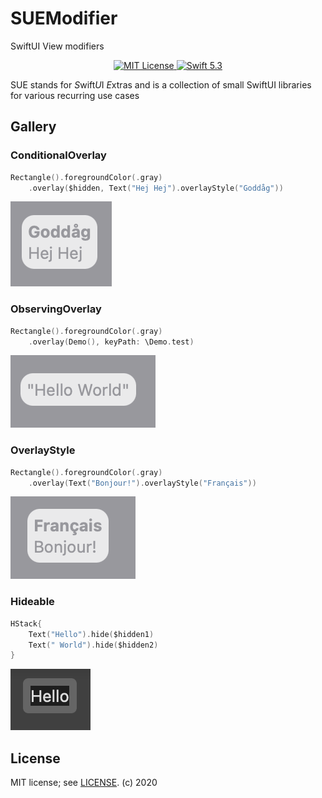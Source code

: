 # SUEModifier

SwiftUI View modifiers

<p align="center">
<a href="LICENSE.md">
    <img src="https://img.shields.io/badge/license-MIT-brightgreen.svg" alt="MIT License">
</a>
<a href="https://swift.org">
    <img src="https://img.shields.io/badge/swift-5.3-brightgreen.svg" alt="Swift 5.3">
</a>

SUE stands for *S*wift*U*I *E*xtras and is a collection of small SwiftUI libraries for various recurring use cases

## Gallery

### ConditionalOverlay
```swift
Rectangle().foregroundColor(.gray)
    .overlay($hidden, Text("Hej Hej").overlayStyle("Goddåg"))
```
![ConditionalOverlay](Doc/ConditionalOverlay.png)

### ObservingOverlay
```swift
Rectangle().foregroundColor(.gray)
    .overlay(Demo(), keyPath: \Demo.test)
```
![ObservingOverlay](Doc/ObservingOverlay.png)

### OverlayStyle
```swift
Rectangle().foregroundColor(.gray)
    .overlay(Text("Bonjour!").overlayStyle("Français"))
```
![OverlayStyle](Doc/OverlayStyle.png)


### Hideable
```swift
HStack{
    Text("Hello").hide($hidden1)
    Text(" World").hide($hidden2)
}
```
![Hideable](Doc/Hideable.png)


## License

MIT license; see [LICENSE](LICENSE.md).
(c) 2020
